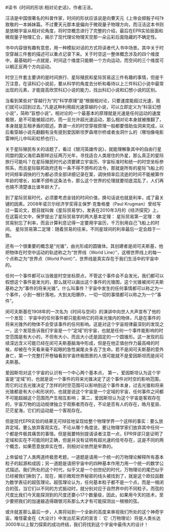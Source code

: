 \#读书《时间的形状:相对论史话》，作者汪洁。

汪洁是中国很著名的科普作家，时间的形状应该说是向曹天元《上帝会掷骰子吗?》致敬的一本姊妹篇。不过曹天元那本是偏向于微观量子物理方向，而汪洁这本书则是放眼宇宙从相对论角度，将时空概念进行了完整的介绍，最后在EPR实验层面和微观量子物理汇合，揭示了现代理论物理天空那一朵云彩后面隐藏的不确定性。

书中内容很有趣有意思，用一种模拟对话的方式将读者代入书中场景。其中关于时空穿越三件套的描述可以重点记录下来。关于时空这一整体概念涉及的四个维度中，最基础的一点就是，时间这个维度只能朝一个方向运动，而空间的三个维度可以朝正反两个方向运动。

时空三件套主要讲的是时间旅行、星际殖民和星际贸易这三件有趣的事情，但是千万注意，在读科幻小说前，要从科学的角度去分析和看待以上三件科幻小说中最常出现的元素，才能提高欣赏科幻小说的能力，找出科幻小说和幻想小说的区别。

当看到某些对“穿越行为”的“科学原理”是“根据相对论，只要速度能超过光速，我们就可以回到过去。”凡是这种利用超光速穿越的小说，可以立即定义为“科盲幻想小说”，简称“盲想小说”。相对论的一个最基本的原理就是光速是任何运动的速度极限，是不可能被超过的，而一旦允许超光速运动，那么相对论本身就被推翻了，本身就是互相矛盾的叙述。靠谱一点的时空穿梭原理一般都要借助虫洞来完成，以后看穿越小说先翻翻有没有提到爱因斯坦罗森塔尔桥或者虫洞什么的（哪怕像电影雷神托儿中叫彩虹桥也行）。

关于星际殖民有关的话题了，看过《银河英雄传说》，就能理解象其中的自由行星同盟的国父海尼森那样远征两万光年，寻找适合人类居住的外星，那么真正的星际旅行可能吗？在星际殖民时代必须要建立宇宙历、宇宙标准时和统一的时空坐标参照系，而且星际联邦政府还有一条不得不颁布的法令，那就是所有的星际飞船上的时间频率调快的行为都必须全部详细记录在案，调快频率后流逝的时间不能被算作年龄的增长，如果不颁布这条法令，那么这个世界的伦理就要彻底混乱了，人们再也搞不清楚谁比谁年龄大了。

到了星际贸易时代，必须要考虑金钱的时间价值，换句话说也就是利率，成了最关键的因素。2008年诺贝尔经济学奖得主保罗·克鲁格曼（Paul Krugman）曾经写过一篇论文，题目就叫做《星际贸易学》，发表在2010年3月的《经济探究》上，在这篇论文中，保罗提出了星际贸易学的两大基本定理： 星际贸易第一定理：做贸易别忘了利率，而且计算利息记得一定要用宇宙历，千万别用自己飞船上的时间。 星际贸易第二定理：随着贸易的往来，不同星球间的利率最后一定会趋于一致。

还有一个很重要的概念是“光锥”，由光形成的圆锥体。其创建者是闵可夫斯基，他把物体在时空中运动的轨迹称之为“世界线（World Line）”，这根世界线上的每一个点称之为“世界点（World Point）”，世界线是真实存在于我们生活中的宇宙中的。

任何一个事件都可以当做是时空坐标原点，不管这个事件会不会发光，我们都可以假想这个事件是发光的，那么就可以画出这个事件的光锥图，这个光锥被闵可夫斯基称之为“事件的将来光锥”。什么叫事件？宇宙中发生的任何事情都可以称之为一个事件，小到一根针落地，大到太阳爆炸，一切一切的事情都可以称之为一个“事件”。

闵可夫斯基在1908年的一次名为《时间与空间》的演讲中向世人大声宣布了他的一个发现： 宇宙中的任何事件都只能影响它的将来光锥内的物体，凡是在事件的将来光锥外的物体不会受该事件的任何影响。这是对这个宇宙规律最深刻的发现之一，这个发现告诉我们宇宙是一个“定域”的宇宙，也就是任何一个事件能影响的时空范围是有大小的，不但有大小，而且大小还是固定的一个圆锥形。这一发现的后续深远含义可能已经在闵可夫斯基脑海中形成，但是在他正值创作力最高峰的时候，却被在今天看来毫不起眼的急性阑尾炎多去了生命。若不是闵可夫斯基的意外身亡，第一个完整打开卷轴看到宇宙终极图景的人很可能就不是爱因斯坦而是闵可夫斯基。

爱因斯坦对这个宇宙的认识有一个中心两个基本点， 第一，爱因斯坦认为这个宇宙是“定域”的，也就是说一个事件的将来光锥决定了这个事件对时空的影响范围，而它的过去光锥决定了怎样的时空范围可以影响到这个事件本身，过去光锥和将来光锥都是有大小和形状的，也就是说这个宇宙是一个定域的宇宙，任何事件之间都不可能超越这个范围而产生相互影响； 第二，爱因斯坦认为这个宇宙是客观存在的，宇宙万物的运动规律独立于观察者而存在，不论是否有人的存在，皓月星辰、茫茫星海，它们的运动是一个客观存在。

但是现代EPR实验的结果无可辩驳地呈现给整个物理学界一个这样的事实：要么放弃定域，要么放弃客观实在。不论从哪个角度说，要让物理学家们放弃其中任何一个都是件极其痛苦的事情。但是我要特别提请读者注意一点，EPR佯谬只是证明了定域和实在不可能同时正确，但是并没有证明有超光速的信号存在，这是不同的两个概念，如果愿意放弃实在性，则相对论依然是牢靠的。

上帝留给了人类两道终极思考题，一道题是请用一个统一的万物理论解释所有基本粒子的起源和成因；另一道题是请把宇宙中的四种基本作用力用一个统一的数学公式描述。我们所处的这个时代，似乎又是一个创世纪的时代，万物理论的尾巴似乎已经被我们揪到了。现在，揭示微观世界秘密的线头被找到了，就是这个欧拉函数为数学表征的超弦理论。超弦理论认为，任何基本粒子都不是一个点，而是一根闭合的弦，当它们以不同的方式振动时，就分别对应于自然界中的不同粒子。而弦的尺度比我们今天能探测到的尺度还要小17个数量级，因此，如果用今天的技术，至少要把我们的加速器造得跟银河系那么大才有可能探测出一根根的弦。

或许就差那么最后一步，人类将站到一个全新的高度来审视我们所处的这个神奇宇宙。难怪霍金在《大设计》中发出尼采式的宣言： 它（万物理论）将是人类长达3000年以上智力探索的成功终结，我们将找到这个宇宙中最伟大的设计！